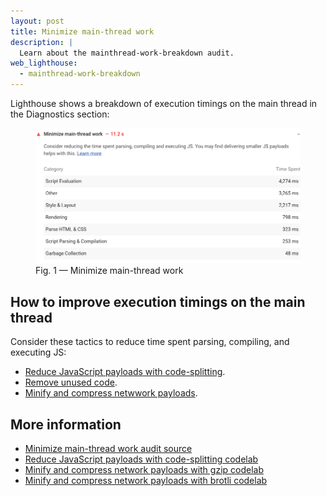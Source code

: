 ```yaml
---
layout: post
title: Minimize main-thread work
description: |
  Learn about the mainthread-work-breakdown audit.
web_lighthouse:
  - mainthread-work-breakdown
---
```


Lighthouse shows a breakdown of execution timings on the main thread
in the Diagnostics section:

<figure class="w-figure">
  <img class="w-screenshot w-screenshot--filled" src="mainthread-work-breakdown.png" alt="Lighthouse: Minimize main-thread work">
  <figcaption class="w-figcaption">
    Fig. 1 — Minimize main-thread work
  </figcaption>
</figure>

## How to improve execution timings on the main thread

Consider these tactics to reduce time spent parsing, compiling,
and executing JS:

- [Reduce JavaScript payloads with code-splitting](/reduce-javascript-payloads-with-code-splitting).
- [Remove unused code](/remove-unused-code).
- [Minify and compress netwwork payloads](/reduce-network-payloads-using-text-compression).

## More information

- [Minimize main-thread work audit source](https://github.com/GoogleChrome/lighthouse/blob/master/lighthouse-core/audits/mainthread-work-breakdown.js)
- [Reduce JavaScript payloads with code-splitting codelab](/codelab-code-splitting)
- [Minify and compress network payloads with gzip codelab](/codelab-text-compression)
- [Minify and compress network payloads with brotli codelab](/codelab-text-compression-brotli)
